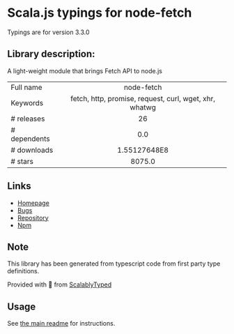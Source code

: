 
# Scala.js typings for node-fetch

Typings are for version 3.3.0

## Library description:
A light-weight module that brings Fetch API to node.js

|                    |                 |
| ------------------ | :-------------: |
| Full name          | node-fetch |
| Keywords           | fetch, http, promise, request, curl, wget, xhr, whatwg |
| # releases         | 26 |
| # dependents       | 0.0 |
| # downloads        | 1.55127648E8 |
| # stars            | 8075.0 |

## Links
- [Homepage](https://github.com/node-fetch/node-fetch)
- [Bugs](https://github.com/node-fetch/node-fetch/issues)
- [Repository](https://github.com/node-fetch/node-fetch)
- [Npm](https://www.npmjs.com/package/node-fetch)
    


## Note
This library has been generated from typescript code from first party type definitions.

Provided with :purple_heart: from [ScalablyTyped](https://github.com/oyvindberg/ScalablyTyped)

## Usage
See [the main readme](../../readme.md) for instructions.


